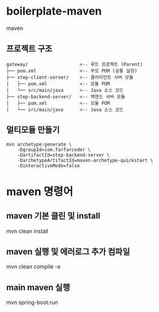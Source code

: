 # boilerplate-maven
maven

## 프로젝트 구조
 
```text
gateway/                   <-- 루트 프로젝트 (Parent)  
├── pom.xml                <-- 부모 POM (공통 설정)  
├── step-client-server/    <-- 클라이언트 서버 모듈  
│   ├── pom.xml            <-- 모듈 POM  
│   └── src/main/java      <-- Java 소스 코드  
├── step-backend-server/   <-- 백엔드 서버 모듈  
│   ├── pom.xml            <-- 모듈 POM  
│   └── src/main/java      <-- Java 소스 코드 
```

## 멀티모듈 만들기 
```
mvn archetype:generate \
    -DgroupId=com.farfarcoder \
    -DartifactId=step-backend-server \
    -DarchetypeArtifactId=maven-archetype-quickstart \
    -DinteractiveMode=false
```


# maven 명령어

## maven 기본 클린 및 install
mvn clean install
## maven 실행 및 에러로그 추가 컴파일
mvn clean compile -e
## main maven 실행
mvn spring-boot:run